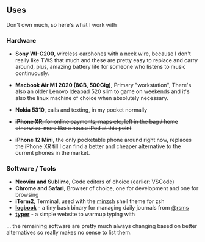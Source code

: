 ## Uses

Don't own much, so here's what I work with

### Hardware

- **Sony WI-C200**, wireless earphones with a neck wire, because I don't really
  like TWS that much and these are pretty easy to replace and carry around,
  plus, amazing battery life for someone who listens to music continuously.

- **Macbook Air M1 2020 (8GB, 500Gig)**, Primary "workstation", There's also an
  older Lenovo Ideapad 520 slim to game on weekends and it's also the linux
  machine of choice when absolutely necessary.

- **Nokia 5310**, calls and texting, in my pocket normally
- ~~**iPhone XR**, for online payments, maps etc, left in the bag / home
  otherwise. more like a house iPod at this point~~
- **iPhone 12 Mini**, the only pocketable phone around right now, replaces the iPhone XR till I can find a better and cheaper alternative to the current phones in the market. 

### Software / Tools

- **Neovim and Sublime**, Code editors of choice (earlier: VSCode)
- **Chrome and Safari**, Browser of choice, one for development and one for
  browsing
- **iTerm2**, Terminal, used with the
  [minzsh](https://github.com/barelyhuman/minzsh) shell theme for zsh
- [**logbook**](https://github.com/rsms/rsms-utils/blob/master/bin/logbook) - a tiny bash binary for managing daily journals from [@rsms](https://github.com/rsms)
- [**typer**](https://typer.barelyhuman.dev) - a simple website to warmup typing with 

... the remaining software are pretty much always changing based on better
alternatives so really makes no sense to list them.

